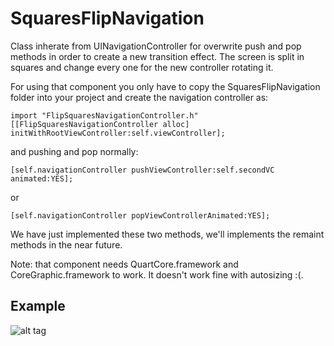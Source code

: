 SquaresFlipNavigation
=====================

Class inherate from UINavigationController for overwrite push and pop methods in order to create a new transition effect. The screen is split in squares and change every one for the new controller rotating it.

For using that component you only have to copy the SquaresFlipNavigation folder into your project and create the navigation controller as:

    import "FlipSquaresNavigationController.h"
    [[FlipSquaresNavigationController alloc] initWithRootViewController:self.viewController];
  
and pushing and pop normally:

    [self.navigationController pushViewController:self.secondVC animated:YES];
  
or
  
    [self.navigationController popViewControllerAnimated:YES];
  
We have just implemented these two methods, we'll implements the remaint methods in the near future.

Note: that component needs QuartCore.framework and CoreGraphic.framework to work. It doesn't work fine with autosizing :(.

## Example

![alt tag](https://raw.github.com/andresbrun/SquaresFlipNavigation/origin/example_images/example.gif)

